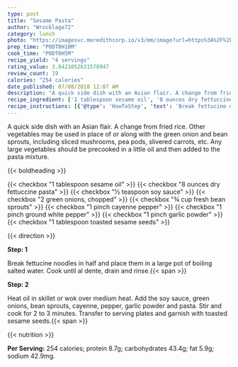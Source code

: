 ```yaml
---
type: post
title: "Sesame Pasta"
author: "Wrocklage72"
category: lunch
photo: "https://imagesvc.meredithcorp.io/v3/mm/image?url=https%3A%2F%2Fimages.media-allrecipes.com%2Fuserphotos%2F2341811.jpg"
prep_time: "P0DT0H10M"
cook_time: "P0DT0H5M"
recipe_yield: "4 servings"
rating_value: 3.8421052631578947
review_count: 19
calories: "254 calories"
date_published: 07/08/2018 12:07 AM
description: "A quick side dish with an Asian flair. A change from fried rice. Other vegetables may be used in place of or along with the green onion and bean sprouts, including sliced mushrooms, pea pods, slivered carrots, etc. Any large vegetables should be precooked in a little oil and then added to the pasta mixture."
recipe_ingredient: ['1 tablespoon sesame oil', '8 ounces dry fettuccine pasta', '½ teaspoon soy sauce', '2 green onions, chopped', '¾ cup fresh bean sprouts', '1 pinch cayenne pepper', '1 pinch ground white pepper', '1 pinch garlic powder', '1 tablespoon toasted sesame seeds']
recipe_instructions: [{'@type': 'HowToStep', 'text': 'Break fettucine noodles in half and place them in a large pot of boiling salted water. Cook until al dente, drain and rinse.\n'}, {'@type': 'HowToStep', 'text': 'Heat oil in skillet or wok over medium heat. Add the soy sauce, green onions, bean sprouts, cayenne, pepper, garlic powder and pasta. Stir and cook for 2 to 3 minutes. Transfer to serving plates and garnish with toasted sesame seeds.\n'}]
---
```


A quick side dish with an Asian flair. A change from fried rice. Other vegetables may be used in place of or along with the green onion and bean sprouts, including sliced mushrooms, pea pods, slivered carrots, etc. Any large vegetables should be precooked in a little oil and then added to the pasta mixture. 

{{< boldheading >}}

{{< checkbox "1 tablespoon sesame oil" >}}
{{< checkbox "8 ounces dry fettuccine pasta" >}}
{{< checkbox "½ teaspoon soy sauce" >}}
{{< checkbox "2  green onions, chopped" >}}
{{< checkbox "¾ cup fresh bean sprouts" >}}
{{< checkbox "1 pinch cayenne pepper" >}}
{{< checkbox "1 pinch ground white pepper" >}}
{{< checkbox "1 pinch garlic powder" >}}
{{< checkbox "1 tablespoon toasted sesame seeds" >}}


{{< direction >}}

**Step: 1**

Break fettucine noodles in half and place them in a large pot of boiling salted water. Cook until al dente, drain and rinse.{{< span >}}

**Step: 2**

Heat oil in skillet or wok over medium heat. Add the soy sauce, green onions, bean sprouts, cayenne, pepper, garlic powder and pasta. Stir and cook for 2 to 3 minutes. Transfer to serving plates and garnish with toasted sesame seeds.{{< span >}}

{{< nutrition >}}

**Per Serving:** 254 calories; protein 8.7g; carbohydrates 43.4g; fat 5.9g; sodium 42.9mg.